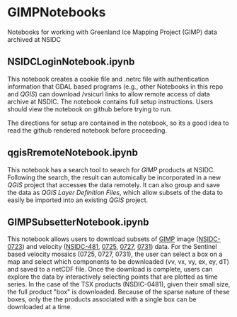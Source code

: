 # GIMPNotebooks
Notebooks for working with Greenland Ice Mapping Project (GIMP) data archived at NSIDC

## NSIDCLoginNotebook.ipynb
This notebook creates a cookie file and .netrc file with authentication information that GDAL based programs (e.g., other Notebooks in this repo and *QGIS*) can download /vsicurl links to allow remote access of data archive at NSDIC. The notebook contains full setup instructions. Users should view the notebook on github before trying to run.

The directions for setup are contained in the notebook, so its a good idea to read the github rendered notebook before proceeding.

## qgisRremoteNotebook.ipynb

This notebook has a search tool to search for *GIMP* products at NSIDC. Following the search, the result can automically be incorporated in a new *QGIS* project that accesses the data remotely. It can also group and save the data as *QGIS Layer Definition Files*, which allow subsets of the data to easily be imported into an existing *QGIS* project.

## GIMPSubsetterNotebook.ipynb

This notebook allows users to download subsets of [GIMP](https://nsidc.org/data/measures/gimp) image ([NSIDC-0723](https://nsidc.org/data/nsidc-0723)) and velocity ([NSIDC-481](https://nsidc.org/data/nsidc-0481), [0725](https://nsidc.org/data/nsidc-0725), [0727](https://nsidc.org/data/nsidc-0727), [0731](https://nsidc.org/data/nsidc-0731)) data. For the Sentinel based velocity mosaics (0725, 0727, 0731), the user can select a box on a map and select which components to be downloaded (vv, vx, vy, ex, ey, dT) and saved to a netCDF file. Once the download is complete, users can explore the data by interactively selecting points that are plotted as time series. In the case of the TSX products (NSDIC-0481), given their small size, the full product "box" is downloaded. Because of the sparse nature of these boxes, only the the products associated with a single box can be downloaded at a time.
